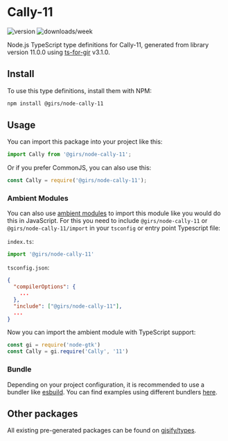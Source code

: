 
# Cally-11

![version](https://img.shields.io/npm/v/@girs/node-cally-11)
![downloads/week](https://img.shields.io/npm/dw/@girs/node-cally-11)


Node.js TypeScript type definitions for Cally-11, generated from library version 11.0.0 using [ts-for-gir](https://github.com/gjsify/ts-for-gir) v3.1.0.


## Install

To use this type definitions, install them with NPM:
```bash
npm install @girs/node-cally-11
```

## Usage

You can import this package into your project like this:
```ts
import Cally from '@girs/node-cally-11';
```

Or if you prefer CommonJS, you can also use this:
```ts
const Cally = require('@girs/node-cally-11');
```

### Ambient Modules

You can also use [ambient modules](https://github.com/gjsify/ts-for-gir/tree/main/packages/cli#ambient-modules) to import this module like you would do this in JavaScript.
For this you need to include `@girs/node-cally-11` or `@girs/node-cally-11/import` in your `tsconfig` or entry point Typescript file:

`index.ts`:
```ts
import '@girs/node-cally-11'
```

`tsconfig.json`:
```json
{
  "compilerOptions": {
    ...
  },
  "include": ["@girs/node-cally-11"],
  ...
}
```

Now you can import the ambient module with TypeScript support: 

```ts
const gi = require('node-gtk')
const Cally = gi.require('Cally', '11')
```


### Bundle

Depending on your project configuration, it is recommended to use a bundler like [esbuild](https://esbuild.github.io/). You can find examples using different bundlers [here](https://github.com/gjsify/ts-for-gir/tree/main/examples).

## Other packages

All existing pre-generated packages can be found on [gjsify/types](https://github.com/gjsify/types).

